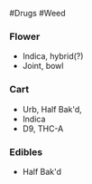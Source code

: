 #Drugs #Weed
### Flower
- Indica, hybrid(?)
- Joint, bowl
### Cart
- Urb, Half Bak'd, 
- Indica
- D9, THC-A
### Edibles
- Half Bak'd